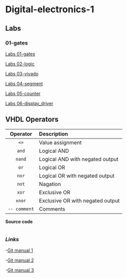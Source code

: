 # Digital-electronics-1

## Labs
### 01-gates
[Labs 01-gates](https://github.com/xhruby28/Digital-electronics-1/tree/main/Labs/01-gates)

[Labs 02-logic](https://github.com/xhruby28/Digital-electronics-1/tree/main/Labs/02-logic)

[Labs 03-vivado](https://github.com/xhruby28/Digital-electronics-1/tree/main/Labs/03-vivado)

[Labs 04-segment](https://github.com/xhruby28/Digital-electronics-1/tree/main/Labs/04-segment)

[Labs 05-counter](https://github.com/xhruby28/Digital-electronics-1/tree/main/Labs/05-counter)

[Labs 06-display_driver](https://github.com/xhruby28/Digital-electronics-1/tree/main/Labs/06-display_driver)

## VHDL Operators
| **Operator** | **Description** |
| :-: | :-- |
| `<=` | Value assignment |
| `and` | Logical AND |
| `nand` | Logical AND with negated output |
| `or` | Logical OR |
| `nor` | Logical OR with negated output |
| `not` | Nagation |
| `xor` | Exclusive OR |
| `xnor` | Exclusive OR with negated output |
| `-- comment` | Comments |

**Source code**

``` vhdl


```

### *Links*

-[Git manual 1](https://medium.com/swlh/how-to-make-the-perfect-readme-md-on-github-92ed5771c061)

-[Git manual 2](https://docs.github.com/en/github/writing-on-github/basic-writing-and-formatting-syntax)

-[Git manual 3](https://guides.github.com/features/mastering-markdown/)

